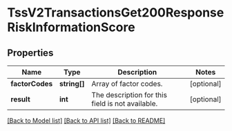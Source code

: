 # TssV2TransactionsGet200ResponseRiskInformationScore

## Properties
Name | Type | Description | Notes
------------ | ------------- | ------------- | -------------
**factorCodes** | **string[]** | Array of factor codes. | [optional] 
**result** | **int** | The description for this field is not available. | [optional] 

[[Back to Model list]](../README.md#documentation-for-models) [[Back to API list]](../README.md#documentation-for-api-endpoints) [[Back to README]](../README.md)


